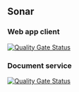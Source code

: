 ## Sonar

### Web app client

[![Quality Gate Status](https://sonarcloud.io/api/project_badges/measure?project=web-based-markdown-editor-client&metric=alert_status)](https://sonarcloud.io/summary/new_code?id=web-based-markdown-editor-client)

### Document service

[![Quality Gate Status](https://sonarcloud.io/api/project_badges/measure?project=com.nhantran.markdowneditor%3Adocument-service&metric=alert_status)](https://sonarcloud.io/summary/new_code?id=com.nhantran.markdowneditor%3Adocument-service)
